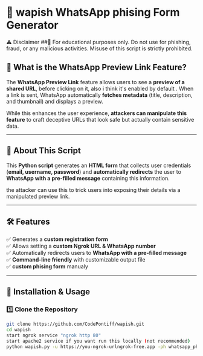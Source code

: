# 📌 wapish WhatsApp phising Form Generator  

⚠️ Disclaimer
##🚨 For educational purposes only. Do not use for phishing, fraud, or any malicious activities. Misuse of this script is strictly prohibited.

## 🚀 What is the WhatsApp Preview Link Feature?  
The **WhatsApp Preview Link** feature allows users to see a **preview of a shared URL**, before clicking on it, also i think it's enabled by default . When a link is sent, WhatsApp automatically **fetches metadata** (title, description, and thumbnail) and displays a preview.  

While this enhances the user experience, **attackers can manipulate this feature** to craft deceptive URLs that look safe but actually contain sensitive data.  

---

## 🔧 About This Script  
This **Python script** generates an **HTML form** that collects user credentials (**email, username, password**) and **automatically redirects** the user to **WhatsApp with a pre-filled message** containing this information.  

the attacker can use this to trick users into exposing their details via a manipulated preview link.

---

## 🛠️ Features  
✅ Generates a **custom registration form**  
✅ Allows setting a **custom Ngrok URL & WhatsApp number**  
✅ Automatically redirects users to **WhatsApp with a pre-filled message**  
✅ **Command-line friendly** with customizable output file  
✅ **custom phising form** manualy 

---

## 📌 Installation & Usage  
### 1️⃣ **Clone the Repository**  
```sh
git clone https://github.com/CodePontiff/wapish.git
cd wapish
start ngrok service "ngrok http 80"
start apache2 service if you want run this locally (not recommended)
python wapish.py -u https://you-ngrok-urlngrok-free.app -ph whatsapp_phone_number -o test.html
```
